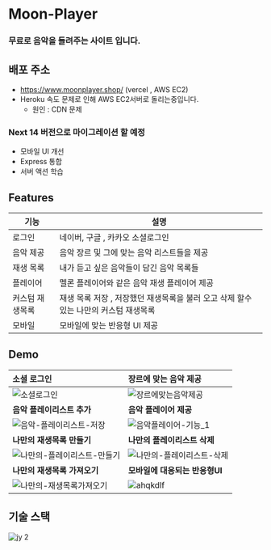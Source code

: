 # Moon-Player

### 무료로 음악을 들려주는 사이트 입니다.


## 배포 주소
- https://www.moonplayer.shop/ (vercel , AWS EC2)
- Heroku 속도 문제로 인해 AWS EC2서버로 돌리는중입니다.
  - 원인 : CDN 문제 


### Next 14 버전으로 마이그레이션 할 예정
- 모바일 UI 개선
- Express 통합 
- 서버 액션 학습
  
## Features

| 기능            | 설명                                                                                 |
| --------------- | ------------------------------------------------------------------------------------ |
| 로그인          | 네이버, 구글 , 카카오 소셜로그인                                                     |
| 음악 제공       | 음악 장르 및 그에 맞는 음악 리스트들을 제공                                          |
| 재생 목록       | 내가 듣고 싶은 음악들이 담긴 음악 목록들                                             |
| 플레이어        | 멜론 플레이어와 같은 음악 재생 플레이어 제공                                         |
| 커스텀 재생목록 | 재생 목록 저장 , 저장했던 재생목록을 불러 오고 삭제 할수 있는 나만의 커스텀 재생목록 |
| 모바일          | 모바일에 맞는 반응형 UI 제공                                                         |

## Demo

| 소셜 로그인                                                                                                                                                     | 장르에 맞는 음악 제공                                                                                                                                       |
| :-------------------------------------------------------------------------------------------------------------------------------------------------------------- | :---------------------------------------------------------------------------------------------------------------------------------------------------------- |
| ![소셜로그인](https://github.com/AllRightJunyoung/SideProject_MoonPlayer/assets/100929485/8a0b97d3-9eb2-4da9-9f5f-7f475e198a19)                          | ![장르에맞는음악제공](https://github.com/AllRightJunyoung/SideProject_MoonPlayer/assets/100929485/83893dfa-23a6-40ce-8ebe-c8394f375608)      |
| **음악 플레이리스트 추가**                                                                                                                                      | **음악 플레이어 제공**                                                                                                                                      |
| ![음악-플레이리스트-저장](https://github.com/AllRightJunyoung/SideProject_MoonPlayer/assets/100929485/83761f65-1bed-4f65-8b0a-669d06488958)       | ![음악플레이어-기능_1](https://github.com/AllRightJunyoung/SideProject_MoonPlayer/assets/100929485/0c2212a2-6f25-4926-a7aa-85b886af9302)        |
| **나만의 재생목록 만들기**                                                                                                                                      | **나만의 플레이리스트 삭제**                                                                                                                                |
| ![나만의-플레이리스트-만들기](https://github.com/AllRightJunyoung/SideProject_MoonPlayer/assets/100929485/5d7d15f1-44d9-4d71-9439-2c1c73c7f74c) | ![나만의-플레이리스트-삭제](https://github.com/AllRightJunyoung/SideProject_MoonPlayer/assets/100929485/fa52f492-879d-4f14-8aed-83fa564562fb) |
| **나만의 재생목록 가져오기**                                                                                                                                    | **모바일에 대응되는 반응형UI**                                                                                                                              |
| ![나만의-재생목록가져오기](https://github.com/AllRightJunyoung/SideProject_MoonPlayer/assets/100929485/37559f2d-c8ae-4590-8826-5c910eb3d9fb)     | ![ahqkdlf](https://github.com/AllRightJunyoung/SideProject_MoonPlayer/assets/100929485/6ed49f38-3a56-44d6-b037-78d2516cfe80)                                |

## 기술 스택

![jy 2](https://github.com/AllRightJunyoung/SideProject_MoonPlayer/assets/100929485/8e2bf9ed-ef2a-4cd7-922f-cb8ad94da442)

